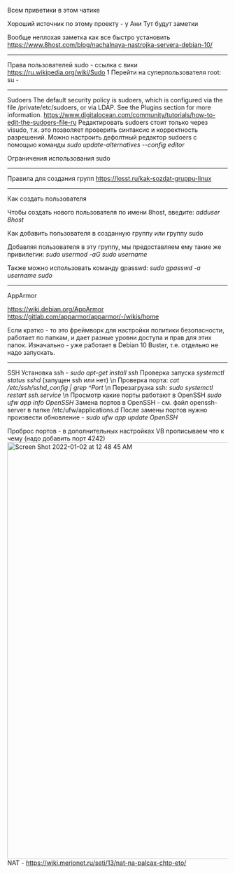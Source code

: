 Всем приветики в этом чатике

Хороший источник по этому проекту - у Ани
Тут будут заметки

Вообще неплохая заметка как все быстро установить 
https://www.8host.com/blog/nachalnaya-nastrojka-servera-debian-10/

*******
Права пользователей
sudo - ссылка с вики https://ru.wikipedia.org/wiki/Sudo
1 Перейти на суперпользователя root: su -
*******
Sudoers 
The default security policy is sudoers, which is configured via the file /private/etc/sudoers, or via LDAP.  See the Plugins section for more information.
https://www.digitalocean.com/community/tutorials/how-to-edit-the-sudoers-file-ru
Редактировать sudoers стоит только через visudo, т.к. это позволяет проверить синтаксис и корректность разрешений. 
Можно настроить дефолтный редактор sudoers с помощью команды _sudo update-alternatives --config editor_

Ограничения использования sudo 

*******
Правила для создания групп
https://losst.ru/kak-sozdat-gruppu-linux
*****
Как создать пользователя 

Чтобы создать нового пользователя по имени 8host, введите: _adduser 8host_

Как добавить пользователя в созданную группу или группу sudo 

Добавляя пользователя в эту группу, мы предоставляем ему такие же привилегии:
_sudo usermod -aG sudo username_
 
Также можно использовать команду gpasswd:
_sudo gpasswd -a username sudo_
*****
AppArmor

https://wiki.debian.org/AppArmor
https://gitlab.com/apparmor/apparmor/-/wikis/home

Если кратко - то это фреймворк для настройки политики безопасности, работает по папкам, и дает разные уровни доступа и прав для этих папок. 
Изначально - уже работает в Debian 10 Buster, т.е. отдельно не надо запускать. 

***** 
SSH 
Установка ssh - _sudo apt-get install ssh_
Проверка запуска _systemctl status sshd_ (запущен ssh или нет) \n
Проверка порта: _cat /etc/ssh/sshd_config | grep ^Port_ \n
Перезагрузка ssh: _sudo systemctl restart ssh.service_ \n
Просмотр какие порты работают в OpenSSH _sudo ufw app info OpenSSH_
Замена портов в OpenSSH - см. файл openssh-server в папке /etc/ufw/applications.d 
После замены портов нужно произвести обновление - _sudo ufw app update OpenSSH_


Проброс портов - в дополнительных настройках VB прописываем что к чему (надо добавить порт 4242)
<img width="951" alt="Screen Shot 2022-01-02 at 12 48 45 AM" src="https://user-images.githubusercontent.com/40731866/147860859-7d5812a0-5603-4020-8032-9801b7e9e1dc.png">
NAT - https://wiki.merionet.ru/seti/13/nat-na-palcax-chto-eto/

